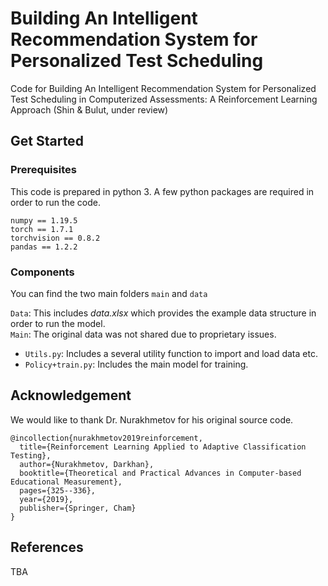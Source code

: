 # Building An Intelligent Recommendation System for Personalized Test Scheduling
Code for Building An Intelligent Recommendation System for Personalized Test Scheduling in Computerized Assessments: A Reinforcement Learning Approach (Shin & Bulut, under review) 

## Get Started
### Prerequisites
This code is prepared in python 3. A few python packages are required in order to run the code.
```
numpy == 1.19.5
torch == 1.7.1
torchvision == 0.8.2
pandas == 1.2.2
```
### Components 
You can find the two main folders ```main``` and ```data```

``Data``: This includes *data.xlsx* which provides the example data structure in order to run the model.  
```Main```: The original data was not shared due to proprietary issues. 
- ```Utils.py```: Includes a several utility function to import and load data etc.           
- ```Policy+train.py```: Includes the main model for training. 

## Acknowledgement 
We would like to thank Dr. Nurakhmetov for his original source code.  
```
@incollection{nurakhmetov2019reinforcement,
  title={Reinforcement Learning Applied to Adaptive Classification Testing},
  author={Nurakhmetov, Darkhan},
  booktitle={Theoretical and Practical Advances in Computer-based Educational Measurement},
  pages={325--336},
  year={2019},
  publisher={Springer, Cham}
}
```
## References 
TBA
